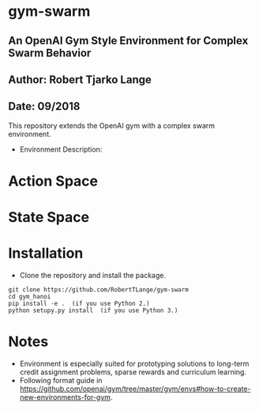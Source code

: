 # gym-swarm
## An OpenAI Gym Style Environment for Complex Swarm Behavior
## Author: Robert Tjarko Lange
## Date: 09/2018

This repository extends the OpenAI gym with a complex swarm environment.

* Environment Description:

# Action Space


# State Space


# Installation

* Clone the repository and install the package.
```
git clone https://github.com/RobertTLange/gym-swarm
cd gym_hanoi
pip install -e .  (if you use Python 2.)
python setupy.py install  (if you use Python 3.)
```


# Notes
* Environment is especially suited for prototyping solutions to long-term credit assignment problems, sparse rewards and curriculum learning.
* Following format guide in https://github.com/openai/gym/tree/master/gym/envs#how-to-create-new-environments-for-gym.
